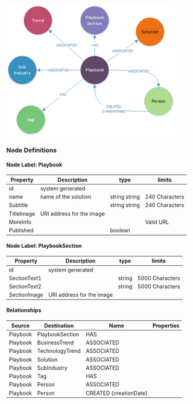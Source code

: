 ![WorkspaceModel](../images/PlaybooksModel.png)

### **Node Definitions**

#### Node Label: Playbook

|Property|Description|type|limits
|----|----|----|----|
|id|system generated
|name |name of the solution|string string |240 Characters
|Subtitle| |string string |240 Characters
|TitleImage|URI address for the image
|MoreInfo| | | Valid URL
|Published| | boolean|

#### Node Label: PlaybookSection

|Property|Description|type|limits
|----|----|----|----|
|id|system generated
|SectionText1| |string |5000 Characters
|SectionText2| |string |5000 Characters
|SectionImage|URI address for the image

#### Relationships

|Source|Destination|Name|Properties|
|----|----|----|----|
|Playbook|PlaybookSection|HAS
|Playbook|BusinessTrend|ASSOCIATED
|Playbook|TechnologyTrend|ASSOCIATED
|Playbook|Solution|ASSOCIATED
|Playbook|SubIndustry|ASSOCIATED
|Playbook|Tag|HAS
|Playbook|Person|ASSOCIATED
|Playbook|Person|CREATED {creationDate}
